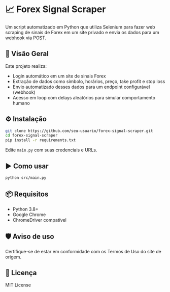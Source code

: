 # 📈 Forex Signal Scraper

Um script automatizado em Python que utiliza Selenium para fazer web scraping de sinais de Forex em um site privado e envia os dados para um webhook via POST.

## 🚀 Visão Geral

Este projeto realiza:

- Login automático em um site de sinais Forex
- Extração de dados como símbolo, horários, preço, take profit e stop loss
- Envio automatizado desses dados para um endpoint configurável (webhook)
- Acesso em loop com delays aleatórios para simular comportamento humano

## ⚙️ Instalação

```bash
git clone https://github.com/seu-usuario/forex-signal-scraper.git
cd forex-signal-scraper
pip install -r requirements.txt
```

Edite `main.py` com suas credenciais e URLs.

## ▶️ Como usar

```bash
python src/main.py
```

## 📦 Requisitos

- Python 3.8+
- Google Chrome
- ChromeDriver compatível

## 🛡️ Aviso de uso

Certifique-se de estar em conformidade com os Termos de Uso do site de origem.

## 📄 Licença

MIT License
